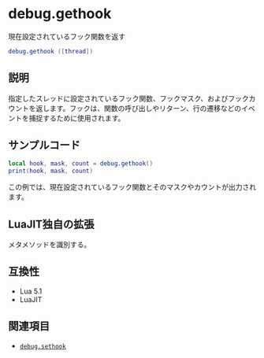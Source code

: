 # debug.gethook

現在設定されているフック関数を返す

```lua
debug.gethook ([thread])
```

## 説明

指定したスレッドに設定されているフック関数、フックマスク、およびフックカウントを返します。フックは、関数の呼び出しやリターン、行の遷移などのイベントを捕捉するために使用されます。

## サンプルコード

```lua
local hook, mask, count = debug.gethook()
print(hook, mask, count)
```

この例では、現在設定されているフック関数とそのマスクやカウントが出力されます。

## LuaJIT独自の拡張

メタメソッドを識別する。

## 互換性

- Lua 5.1
- LuaJIT

## 関連項目

- [`debug.sethook`](sethook.md)
